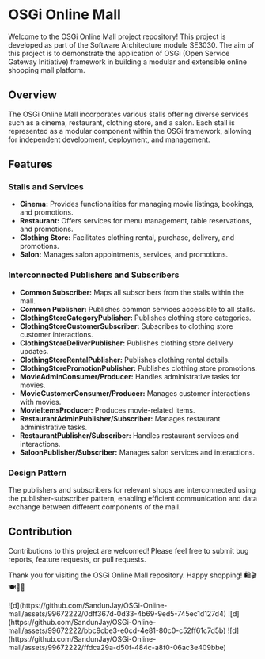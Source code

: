 <!DOCTYPE html>
<html lang="en">
<head>
  <meta charset="UTF-8">
  <meta name="viewport" content="width=device-width, initial-scale=1.0">
</head>
<body>

  <h1>OSGi Online Mall</h1>

  <p>Welcome to the OSGi Online Mall project repository! This project is developed as part of the Software Architecture module SE3030. The aim of this project is to demonstrate the application of OSGi (Open Service Gateway Initiative) framework in building a modular and extensible online shopping mall platform.</p>

  <h2>Overview</h2>
  <p>The OSGi Online Mall incorporates various stalls offering diverse services such as a cinema, restaurant, clothing store, and a salon. Each stall is represented as a modular component within the OSGi framework, allowing for independent development, deployment, and management.</p>

  <h2>Features</h2>
  <h3>Stalls and Services</h3>
  <ul>
    <li><strong>Cinema:</strong> Provides functionalities for managing movie listings, bookings, and promotions.</li>
    <li><strong>Restaurant:</strong> Offers services for menu management, table reservations, and promotions.</li>
    <li><strong>Clothing Store:</strong> Facilitates clothing rental, purchase, delivery, and promotions.</li>
    <li><strong>Salon:</strong> Manages salon appointments, services, and promotions.</li>
  </ul>

  <h3>Interconnected Publishers and Subscribers</h3>
  <ul>
    <li><strong>Common Subscriber:</strong> Maps all subscribers from the stalls within the mall.</li>
    <li><strong>Common Publisher:</strong> Publishes common services accessible to all stalls.</li>
    <li><strong>ClothingStoreCategoryPublisher:</strong> Publishes clothing store categories.</li>
    <li><strong>ClothingStoreCustomerSubscriber:</strong> Subscribes to clothing store customer interactions.</li>
    <li><strong>ClothingStoreDeliverPublisher:</strong> Publishes clothing store delivery updates.</li>
    <li><strong>ClothingStoreRentalPublisher:</strong> Publishes clothing rental details.</li>
    <li><strong>ClothingStorePromotionPublisher:</strong> Publishes clothing store promotions.</li>
    <li><strong>MovieAdminConsumer/Producer:</strong> Handles administrative tasks for movies.</li>
    <li><strong>MovieCustomerConsumer/Producer:</strong> Manages customer interactions with movies.</li>
    <li><strong>MovieItemsProducer:</strong> Produces movie-related items.</li>
    <li><strong>RestaurantAdminPublisher/Subscriber:</strong> Manages restaurant administrative tasks.</li>
    <li><strong>RestaurantPublisher/Subscriber:</strong> Handles restaurant services and interactions.</li>
    <li><strong>SaloonPublisher/Subscriber:</strong> Manages salon services and interactions.</li>
  </ul>

  <h3>Design Pattern</h3>
  <p>The publishers and subscribers for relevant shops are interconnected using the publisher-subscriber pattern, enabling efficient communication and data exchange between different components of the mall.</p>

  <h2>Contribution</h2>
  <p>Contributions to this project are welcomed! Please feel free to submit bug reports, feature requests, or pull requests.</p>

  <p>Thank you for visiting the OSGi Online Mall repository. Happy shopping! 🛍️🎬🍽️💇‍♀️</p>
  ![d](https://github.com/SandunJay/OSGi-Online-mall/assets/99672222/0dff367d-0d33-4b69-9ed5-745ec1d127d4)
  ![d](https://github.com/SandunJay/OSGi-Online-mall/assets/99672222/bbc9cbe3-e0cd-4e81-80c0-c52ff61c7d5b)
![d](https://github.com/SandunJay/OSGi-Online-mall/assets/99672222/ffdca29a-d50f-484c-a8f0-06ac3e409bbe)



</body>
</html>
